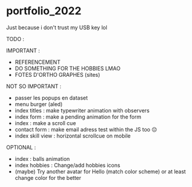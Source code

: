 # portfolio_2022

Just because i don't trust my USB key lol

TODO :

IMPORTANT :

-   REFERENCEMENT
-   DO SOMETHING FOR THE HOBBIES LMAO
-   FOTES D'ORTHO GRAPHES (sites)

NOT SO IMPORTANT :

-   passer les popups en dataset
-   menu burger (aled)
-   index titles : make typewriter animation with observers
-   index form : make a pending animation for the form
-   index : make a scroll cue
-   contact form : make email adress test within the JS too 😔
-   index skill view : horizontal scrollcue on mobile

OPTIONAL :

-   index : balls animation
-   index hobbies : Change/add hobbies icons
-   (maybe) Try another avatar for Hello (match color scheme) or at least change color for the better
